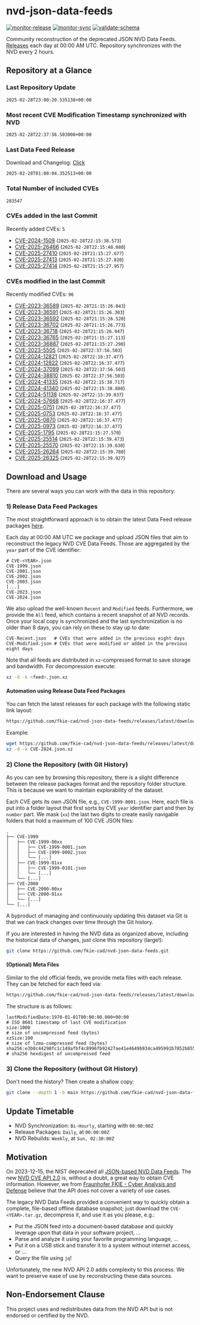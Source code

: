 # nvd-json-data-feeds

[![monitor-release](https://github.com/fkie-cad/nvd-json-data-feeds/actions/workflows/monitor_release.yml/badge.svg)](https://github.com/fkie-cad/nvd-json-data-feeds/actions/workflows/monitor_release.yml)
[![monitor-sync](https://github.com/fkie-cad/nvd-json-data-feeds/actions/workflows/monitor_sync.yml/badge.svg)](https://github.com/fkie-cad/nvd-json-data-feeds/actions/workflows/monitor_sync.yml)
[![validate-schema](https://github.com/fkie-cad/nvd-json-data-feeds/actions/workflows/validate_schema.yml/badge.svg)](https://github.com/fkie-cad/nvd-json-data-feeds/actions/workflows/validate_schema.yml)

Community reconstruction of the deprecated JSON NVD Data Feeds.
[Releases](https://github.com/fkie-cad/nvd-json-data-feeds/releases/latest) each day at 00:00 AM UTC.
Repository synchronizes with the NVD every 2 hours.

## Repository at a Glance

### Last Repository Update

```plain
2025-02-28T23:00:20.535138+00:00
```

### Most recent CVE Modification Timestamp synchronized with NVD

```plain
2025-02-28T22:37:56.503000+00:00
```

### Last Data Feed Release

Download and Changelog: [Click](https://github.com/fkie-cad/nvd-json-data-feeds/releases/latest)

```plain
2025-02-28T01:00:04.352513+00:00
```

### Total Number of included CVEs

```plain
283547
```

### CVEs added in the last Commit

Recently added CVEs: `5`

- [CVE-2024-1509](CVE-2024/CVE-2024-15xx/CVE-2024-1509.json) (`2025-02-28T22:15:38.573`)
- [CVE-2025-26466](CVE-2025/CVE-2025-264xx/CVE-2025-26466.json) (`2025-02-28T22:15:40.080`)
- [CVE-2025-27410](CVE-2025/CVE-2025-274xx/CVE-2025-27410.json) (`2025-02-28T21:15:27.677`)
- [CVE-2025-27413](CVE-2025/CVE-2025-274xx/CVE-2025-27413.json) (`2025-02-28T21:15:27.820`)
- [CVE-2025-27414](CVE-2025/CVE-2025-274xx/CVE-2025-27414.json) (`2025-02-28T21:15:27.957`)


### CVEs modified in the last Commit

Recently modified CVEs: `96`

- [CVE-2023-36589](CVE-2023/CVE-2023-365xx/CVE-2023-36589.json) (`2025-02-28T21:15:26.043`)
- [CVE-2023-36591](CVE-2023/CVE-2023-365xx/CVE-2023-36591.json) (`2025-02-28T21:15:26.303`)
- [CVE-2023-36592](CVE-2023/CVE-2023-365xx/CVE-2023-36592.json) (`2025-02-28T21:15:26.520`)
- [CVE-2023-36702](CVE-2023/CVE-2023-367xx/CVE-2023-36702.json) (`2025-02-28T21:15:26.773`)
- [CVE-2023-36718](CVE-2023/CVE-2023-367xx/CVE-2023-36718.json) (`2025-02-28T21:15:26.947`)
- [CVE-2023-36765](CVE-2023/CVE-2023-367xx/CVE-2023-36765.json) (`2025-02-28T21:15:27.113`)
- [CVE-2023-36887](CVE-2023/CVE-2023-368xx/CVE-2023-36887.json) (`2025-02-28T21:15:27.290`)
- [CVE-2023-5505](CVE-2023/CVE-2023-55xx/CVE-2023-5505.json) (`2025-02-28T22:37:56.503`)
- [CVE-2024-12821](CVE-2024/CVE-2024-128xx/CVE-2024-12821.json) (`2025-02-28T22:16:37.477`)
- [CVE-2024-12822](CVE-2024/CVE-2024-128xx/CVE-2024-12822.json) (`2025-02-28T22:16:37.477`)
- [CVE-2024-37099](CVE-2024/CVE-2024-370xx/CVE-2024-37099.json) (`2025-02-28T22:37:56.503`)
- [CVE-2024-38810](CVE-2024/CVE-2024-388xx/CVE-2024-38810.json) (`2025-02-28T22:37:56.503`)
- [CVE-2024-41335](CVE-2024/CVE-2024-413xx/CVE-2024-41335.json) (`2025-02-28T22:15:38.717`)
- [CVE-2024-41340](CVE-2024/CVE-2024-413xx/CVE-2024-41340.json) (`2025-02-28T22:15:38.880`)
- [CVE-2024-51138](CVE-2024/CVE-2024-511xx/CVE-2024-51138.json) (`2025-02-28T22:15:39.037`)
- [CVE-2024-57668](CVE-2024/CVE-2024-576xx/CVE-2024-57668.json) (`2025-02-28T22:16:37.477`)
- [CVE-2025-0751](CVE-2025/CVE-2025-07xx/CVE-2025-0751.json) (`2025-02-28T22:16:37.477`)
- [CVE-2025-0753](CVE-2025/CVE-2025-07xx/CVE-2025-0753.json) (`2025-02-28T22:16:37.477`)
- [CVE-2025-0870](CVE-2025/CVE-2025-08xx/CVE-2025-0870.json) (`2025-02-28T22:16:37.477`)
- [CVE-2025-0973](CVE-2025/CVE-2025-09xx/CVE-2025-0973.json) (`2025-02-28T22:16:37.477`)
- [CVE-2025-1795](CVE-2025/CVE-2025-17xx/CVE-2025-1795.json) (`2025-02-28T21:15:27.570`)
- [CVE-2025-25514](CVE-2025/CVE-2025-255xx/CVE-2025-25514.json) (`2025-02-28T22:15:39.473`)
- [CVE-2025-25570](CVE-2025/CVE-2025-255xx/CVE-2025-25570.json) (`2025-02-28T22:15:39.630`)
- [CVE-2025-26264](CVE-2025/CVE-2025-262xx/CVE-2025-26264.json) (`2025-02-28T22:15:39.780`)
- [CVE-2025-26325](CVE-2025/CVE-2025-263xx/CVE-2025-26325.json) (`2025-02-28T22:15:39.927`)


## Download and Usage

There are several ways you can work with the data in this repository:

### 1) Release Data Feed Packages

The most straightforward approach is to obtain the latest Data Feed release packages [here](https://github.com/fkie-cad/nvd-json-data-feeds/releases/latest).

Each day at 00:00 AM UTC we package and upload JSON files that aim to reconstruct the legacy NVD CVE Data Feeds.
Those are aggregated by the `year` part of the CVE identifier:

```
# CVE-<YEAR>.json
CVE-1999.json
CVE-2001.json
CVE-2002.json
CVE-2003.json
[...]
CVE-2023.json
CVE-2024.json
```

We also upload the well-known `Recent` and `Modified` feeds.
Furthermore, we provide the `All` feed, which contains a recent snapshot of all NVD records.
Once your local copy is synchronized and the last synchronization is no older than 8 days, you can rely on these to stay up to date:

```plain
CVE-Recent.json   # CVEs that were added in the previous eight days
CVE-Modified.json # CVEs that were modified or added in the previous eight days
```

Note that all feeds are distributed in `xz`-compressed format to save storage and bandwidth.
For decompression execute:

```sh
xz -d -k <feed>.json.xz
```

#### Automation using Release Data Feed Packages

You can fetch the latest releases for each package with the following static link layout:

```sh
https://github.com/fkie-cad/nvd-json-data-feeds/releases/latest/download/CVE-<YEAR>.json.xz
```

Example:

```sh
wget https://github.com/fkie-cad/nvd-json-data-feeds/releases/latest/download/CVE-2024.json.xz
xz -d -k CVE-2024.json.xz
```

### 2) Clone the Repository (with Git History)

As you can see by browsing this repository, there is a slight difference between the release packages format and the repository folder structure.
This is because we want to maintain explorability of the dataset.

Each CVE gets its own JSON file, e.g., `CVE-1999-0001.json`.
Here, each file is put into a folder layout that first sorts by CVE `year` identifier part and then by `number` part.
We mask (`xx`) the last two digits to create easily navigable folders that hold a maximum of 100 CVE JSON files:

```plain
.
├── CVE-1999
│   ├── CVE-1999-00xx
│   │   ├── CVE-1999-0001.json
│   │   ├── CVE-1999-0002.json
│   │   └── [...]
│   ├── CVE-1999-01xx
│   │   ├── CVE-1999-0101.json
│   │   └── [...]
│   └── [...]
├── CVE-2000
│   ├── CVE-2000-00xx
│   ├── CVE-2000-01xx
│   └── [...]
└── [...]
```

A byproduct of managing and continuously updating this dataset via Git is that we can track changes over time through the Git history.

If you are interested in having the NVD data as organized above, including the historical data of changes, just clone this repository (large!):

```sh
git clone https://github.com/fkie-cad/nvd-json-data-feeds.git
```

#### (Optional) Meta Files

Similar to the old official feeds, we provide meta files with each release. They can be fetched for each feed via:

```sh
https://github.com/fkie-cad/nvd-json-data-feeds/releases/latest/download/CVE-<YEAR>.meta
```

The structure is as follows:

```plain
lastModifiedDate:1970-01-01T00:00:00.000+00:00                          # ISO 8601 timestamp of last CVE modification
size:1000                                                               # size of uncompressed feed (bytes)
xzSize:100                                                              # size of lzma-compressed feed (bytes)
sha256:e3b0c44298fc1c149afbf4c8996fb92427ae41e4649b934ca495991b7852b855 # sha256 hexdigest of uncompressed feed
```

### 3) Clone the Repository (without Git History)

Don't need the history? Then create a shallow copy:

```sh
git clone --depth 1 -b main https://github.com/fkie-cad/nvd-json-data-feeds.git
```


## Update Timetable

* NVD Synchronization: `Bi-Hourly`, starting with `00:00:00Z`
* Release Packages: `Daily`, at `00:00:00Z`
* NVD Rebuilds: `Weekly`, at `Sun, 02:30:00Z`


## Motivation

On 2023-12-15, the NIST deprecated all [JSON-based NVD Data Feeds](https://nvd.nist.gov/vuln/data-feeds#divRetirementBanner-1).
The new [NVD CVE API 2.0](https://nvd.nist.gov/developers/vulnerabilities) is, without a doubt, a great way to obtain CVE information.
However, we from [Fraunhofer FKIE - Cyber Analysis and Defense](https://www.fkie.fraunhofer.de/en/departments/cad.html) believe that the API does not cover a variety of use cases.

The legacy NVD Data Feeds provided a convenient way to quickly obtain a complete, file-based offline database snapshot; just download the `CVE-<YEAR>.tar.gz`, decompress it, and use it as you please, e.g.:

- Put the JSON feed into a document-based database and quickly leverage upon that data in your software project, ...
- Parse and analyze it using your favorite programming language, ...
- Put it on a USB stick and transfer it to a system without internet access, or ...
- Query the file using `jq`!

Unfortunately, the new NVD API 2.0 adds complexity to this process.
We want to preserve ease of use by reconstructing these data sources.

## Non-Endorsement Clause

This project uses and redistributes data from the NVD API but is not endorsed or certified by the NVD.